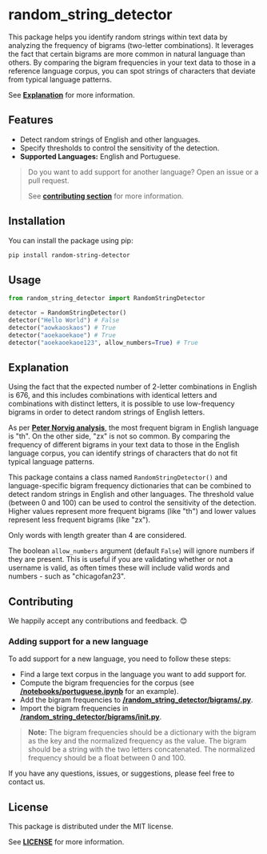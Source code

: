 # random_string_detector

This package helps you identify random strings within text data by analyzing the frequency of bigrams (two-letter combinations). It leverages the fact that certain bigrams are more common in natural language than others. By comparing the bigram frequencies in your text data to those in a reference language corpus, you can spot strings of characters that deviate from typical language patterns.

See [**Explanation**](#explanation) for more information.

## Features

- Detect random strings of English and other languages.
- Specify thresholds to control the sensitivity of the detection.
- **Supported Languages:** English and Portuguese.

> Do you want to add support for another language? Open an issue or a pull request.
> 
> See [**contributing section**](#contributing) for more information.

## Installation

You can install the package using pip:

```bash
pip install random-string-detector
```

## Usage

```python
from random_string_detector import RandomStringDetector

detector = RandomStringDetector()
detector("Hello World") # False
detector("aowkaoskaos") # True
detector("aoekaoekaoe") # True
detector("aoekaoekaoe123", allow_numbers=True) # True
```

## Explanation

Using the fact that the expected number of 2-letter combinations in English is 676, and this includes combinations with identical letters and combinations with distinct letters, it is possible to use low-frequency bigrams in order to detect random strings of English letters.

As per [**Peter Norvig analysis**](http://norvig.com/mayzner.html), the most frequent bigram in English language is "th". On the other side, "zx" is not so common. By comparing the frequency of different bigrams in your text data to those in the English language corpus, you can identify strings of characters that do not fit typical language patterns.

This package contains a class named `RandomStringDetector()` and language-specific bigram frequency dictionaries that can be combined to detect random strings in English and other languages. The threshold value (between 0 and 100) can be used to control the sensitivity of the detection. Higher values represent more frequent bigrams (like "th") and lower values represent less frequent bigrams (like "zx").

Only words with length greater than 4 are considered.

The boolean `allow_numbers` argument (default `False`) will ignore numbers if they are present. This is useful if you are validating whether or not a username is valid, as often times these will include valid words and numbers - such as "chicagofan23".

## Contributing

We happily accept any contributions and feedback. 😊

### Adding support for a new language

To add support for a new language, you need to follow these steps:

- Find a large text corpus in the language you want to add support for.
- Compute the bigram frequencies for the corpus (see [**/notebooks/portuguese.ipynb**](/notebooks/portuguese.ipynb) for an example).
- Add the bigram frequencies to [**/random_string_detector/bigrams/<language>.py**](/random_string_detector/bigrams).
- Import the bigram frequencies in [**/random_string_detector/bigrams/__init__.py**](/random_string_detector/bigrams/__init__.py).

> **Note:** The bigram frequencies should be a dictionary with the bigram as the key and the normalized frequency as the value. The bigram should be a string with the two letters concatenated. The normalized frequency should be a float between 0 and 100.

If you have any questions, issues, or suggestions, please feel free to contact us.

## License

This package is distributed under the MIT license.

See [**LICENSE**](LICENSE) for more information.
